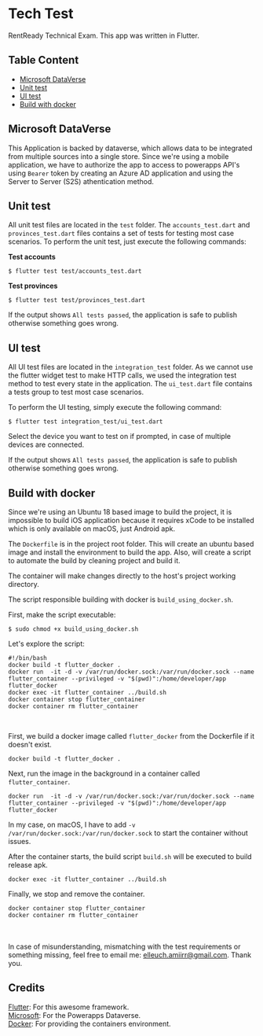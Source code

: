# Tech Test

RentReady Technical Exam. This app was written in Flutter.


## Table Content

- [Microsoft DataVerse](#microsoft-dataverse)
- [Unit test](#unit-test)
- [UI test](#ui-test)
- [Build with docker](#build-with-docker)
  <br/>

## Microsoft DataVerse
This Application is backed by dataverse, which allows data to be integrated from multiple sources into a single store.
Since we're using a mobile application, we have to authorize the app to access to powerapps API's using `Bearer` token by creating an Azure AD application and using the Server to Server (S2S) athentication method.
<br/>

## Unit test
All unit test files are located in the `test` folder.
The `accounts_test.dart` and `provinces_test.dart` files contains a set of tests for testing most case scenarios.
To perform the unit test, just execute the following commands:

**Test accounts**

    $ flutter test test/accounts_test.dart

**Test provinces**

    $ flutter test test/provinces_test.dart

If the output shows `All tests passed`, the application is safe to publish otherwise something goes wrong.
<br/>

## UI test
All UI test files are located in the `integration_test` folder.
As we cannot use the flutter widget test to make HTTP calls, we used the integration test method to test every state in the application.
The `ui_test.dart` file contains a tests group to test most case scenarios.

To perform the UI testing, simply execute the following command:

    $ flutter test integration_test/ui_test.dart

Select the device you want to test on if prompted, in case of multiple devices are connected.

If the output shows `All tests passed`, the application is safe to publish otherwise something goes wrong.
<br/>

## Build with docker
Since we're using an Ubuntu 18 based image to build the project, it is impossible to build iOS application because it requires xCode to be installed which is only available on macOS, just Android apk.

The `Dockerfile` is in the project root folder. This will create an ubuntu based image and install the environment to build the app. Also, will create a script to automate the build by cleaning project and build it.

The container will make changes directly to the host's project working directory.

The script responsible building with docker is `build_using_docker.sh`.

First, make the script executable:

    $ sudo chmod +x build_using_docker.sh

Let's explore the script:

    #!/bin/bash  
	docker build -t flutter_docker .  
	docker run  -it -d -v /var/run/docker.sock:/var/run/docker.sock --name flutter_container --privileged -v "$(pwd)":/home/developer/app flutter_docker  
	docker exec -it flutter_container ../build.sh  
	docker container stop flutter_container  
	docker container rm flutter_container
<br/>

First, we build a docker image called `flutter_docker` from the Dockerfile if it doesn't exist.

    docker build -t flutter_docker . 

Next, run the image in the background in a container called `flutter_container`.

    docker run  -it -d -v /var/run/docker.sock:/var/run/docker.sock --name flutter_container --privileged -v "$(pwd)":/home/developer/app flutter_docker

In my case, on macOS, I have to add `-v /var/run/docker.sock:/var/run/docker.sock` to start the container without issues. 

After the container starts, the build script `build.sh` will be executed to build release apk.

    docker exec -it flutter_container ../build.sh  

Finally, we stop and remove the container.

    docker container stop flutter_container  
	docker container rm flutter_container

<br/><br/>
In case of misunderstanding, mismatching with the test requirements or something missing, feel free to email me: [elleuch.amiirr@gmail.com](mailto:elleuch.amiirr@gmail.com).
Thank you.

## Credits
[Flutter](http://flutter.io): For this awesome framework.  
[Microsoft](https://microsoft.com): For the Powerapps Dataverse.  
[Docker](https://docker.com): For providing the containers environment.
